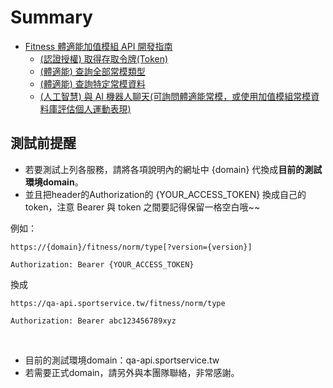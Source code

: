 # Summary

- [ Fitness 體適能加值模組 API 開發指南 ](README.md)
  - [ (認證授權) 取得存取令牌(Token) ](AUTHORIZATION.md)
  - [ (體適能) 查詢全部常模類型 ](FITNESS_NORM_TYPE.md)
  - [ (體適能) 查詢特定常模資料 ](FITNESS_NORM_DATA.md)
  - [ (人工智慧) 與 AI 機器人聊天(可詢問體適能常模，或使用加值模組常模資料庫評估個人運動表現) ](AI_NLG_CHAT_FITNESS.md)

## 測試前提醒

- 若要測試上列各服務，請將各項說明內的網址中 {domain} 代換成**目前的測試環境domain**。
- 並且把header的Authorization的 {YOUR_ACCESS_TOKEN} 換成自己的token，注意 Bearer 與 token 之間要記得保留一格空白哦~~

例如：

```shell=
https://{domain}/fitness/norm/type[?version={version}]
```

`Authorization: Bearer {YOUR_ACCESS_TOKEN}`


換成

```shell=
https://qa-api.sportservice.tw/fitness/norm/type
```

`Authorization: Bearer abc123456789xyz`

&nbsp;
- 目前的測試環境domain：qa-api.sportservice.tw
- 若需要正式domain，請另外與本團隊聯絡，非常感謝。


<!--   - [ (人工智慧) 查詢問答資料庫 ](AI_NLU_QNA.md)   -->
<!--   - [ (人工智慧) 提取關鍵字內容 ](AI_NLU_TEXT_ANALYSIS.md)   -->
<!--   - [ (人工智慧) 與 AI 機器人聊天(不限體適能常模與運動表現評估話題) ](AI_NLG_CHAT.md)   -->

<!-- - [ 附錄 ]   -->
<!--   - [ 人工智慧相關 API 功能特性比較說明表 ](AI_NLG_NLU_DESC.md)   -->
